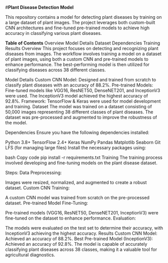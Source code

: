 #**Plant Disease Detection Model**

This repository contains a model for detecting plant diseases by training on a large dataset of plant images. The project leverages both custom-built CNN architectures and fine-tuned pre-trained models to achieve high accuracy in classifying various plant diseases.

**Table of Contents**
Overview
Model Details
Dataset
Dependencies
Training
Results
Overview
This project focuses on detecting and recognizing plant diseases from images. The workflow involves training a model on a dataset of plant images, using both a custom CNN and pre-trained models to enhance performance. The best-performing model is then utilized for classifying diseases across 38 different classes.

Model Details
Custom CNN Model: Designed and trained from scratch to classify plant diseases with an accuracy of 88.2%.
Pre-trained Models: Fine-tuned models like VGG16, ResNET50, DenseNET201, and InceptionV3 were used. The InceptionV3 model achieved the highest accuracy of 92.8%.
Framework: TensorFlow & Keras were used for model development and training.
Dataset
The model was trained on a dataset consisting of 50,000 images representing 38 different classes of plant diseases. The dataset was pre-processed and augmented to improve the robustness of the model.

Dependencies
Ensure you have the following dependencies installed:

Python 3.8+
TensorFlow 2.4+
Keras
NumPy
Pandas
Matplotlib
Seaborn
Git LFS (for managing large files)
Install the necessary packages using:

bash
Copy code
pip install -r requirements.txt
Training
The training process involved developing and fine-tuning models on the plant disease dataset.

Steps:
Data Preprocessing:

Images were resized, normalized, and augmented to create a robust dataset.
Custom CNN Training:

A custom CNN model was trained from scratch on the pre-processed dataset.
Pre-trained Model Fine-Tuning:

Pre-trained models (VGG16, ResNET50, DenseNET201, InceptionV3) were fine-tuned on the dataset to enhance performance.
Evaluation:

The models were evaluated on the test set to determine their accuracy, with InceptionV3 achieving the highest accuracy.
Results
Custom CNN Model: Achieved an accuracy of 88.2%.
Best Pre-trained Model (InceptionV3): Achieved an accuracy of 92.8%.
The model is capable of accurately classifying plant diseases across 38 classes, making it a valuable tool for agricultural diagnostics.
